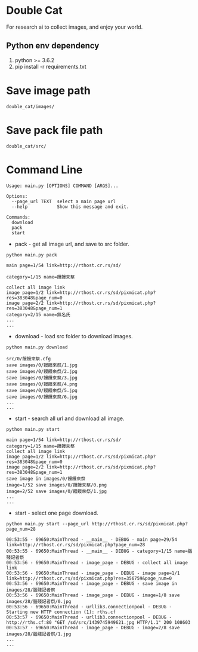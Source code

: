 # Double Cat
For research ai to collect images, and enjoy your world.

## Python env dependency
1. python >= 3.6.2
1. pip install -r requirements.txt

# Save image path
```
double_cat/images/
```

# Save pack file path
```
double_cat/src/
```

# Command Line
```
Usage: main.py [OPTIONS] COMMAND [ARGS]...

Options:
  --page_url TEXT  select a main page url
  --help           Show this message and exit.

Commands:
  download
  pack
  start
```

- pack - get all image url, and save to src folder.
```
python main.py pack

main page=1/54 link=http://rthost.cr.rs/sd/

category=1/15 name=饅饅來祭

collect all image link
image page=1/2 link=http://rthost.cr.rs/sd/pixmicat.php?res=383048&page_num=0
image page=2/2 link=http://rthost.cr.rs/sd/pixmicat.php?res=383048&page_num=1
category=2/15 name=無名氏
...
...
```

- download - load src folder to download images.
```
python main.py download

src/0/饅饅來祭.cfg
save images/0/饅饅來祭/1.jpg
save images/0/饅饅來祭/2.jpg
save images/0/饅饅來祭/3.jpg
save images/0/饅饅來祭/4.png
save images/0/饅饅來祭/5.jpg
save images/0/饅饅來祭/6.jpg
...
...
```

- start - search all url and download all image.
```
python main.py start

main page=1/54 link=http://rthost.cr.rs/sd/
category=1/15 name=饅饅來祭
collect all image link
image page=1/2 link=http://rthost.cr.rs/sd/pixmicat.php?res=383048&page_num=0
image page=2/2 link=http://rthost.cr.rs/sd/pixmicat.php?res=383048&page_num=1
save image in images/0/饅饅來祭
image=1/52 save images/0/饅饅來祭/0.png
image=2/52 save images/0/饅饅來祭/1.jpg
...
...
```

- start - select one page download.
```
python main.py start --page_url http://rthost.cr.rs/sd/pixmicat.php?page_num=28

00:53:55 - 69650:MainThread - __main__ - DEBUG - main page=29/54 link=http://rthost.cr.rs/sd/pixmicat.php?page_num=28
00:53:55 - 69650:MainThread - __main__ - DEBUG - category=1/15 name=腦殘記者祭
00:53:56 - 69650:MainThread - image_page - DEBUG - collect all image link
00:53:56 - 69650:MainThread - image_page - DEBUG - image page=1/1 link=http://rthost.cr.rs/sd/pixmicat.php?res=356759&page_num=0
00:53:56 - 69650:MainThread - image_page - DEBUG - save image in images/28/腦殘記者祭
00:53:56 - 69650:MainThread - image_page - DEBUG - image=1/8 save images/28/腦殘記者祭/0.jpg
00:53:56 - 69650:MainThread - urllib3.connectionpool - DEBUG - Starting new HTTP connection (1): rths.cf
00:53:57 - 69650:MainThread - urllib3.connectionpool - DEBUG - http://rths.cf:80 "GET /sd/src/1439745949621.jpg HTTP/1.1" 200 108603
00:53:57 - 69650:MainThread - image_page - DEBUG - image=2/8 save images/28/腦殘記者祭/1.jpg
...
...
```
